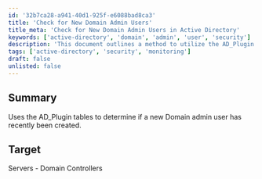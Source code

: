 ```yaml
---
id: '32b7ca28-a941-40d1-925f-e6088bad8ca3'
title: 'Check for New Domain Admin Users'
title_meta: 'Check for New Domain Admin Users in Active Directory'
keywords: ['active-directory', 'domain', 'admin', 'user', 'security']
description: 'This document outlines a method to utilize the AD_Plugin tables to identify if a new Domain Admin user has been created recently, specifically targeting Domain Controllers for monitoring and security purposes.'
tags: ['active-directory', 'security', 'monitoring']
draft: false
unlisted: false
---
```

## Summary

Uses the AD_Plugin tables to determine if a new Domain admin user has recently been created.

## Target

Servers - Domain Controllers







